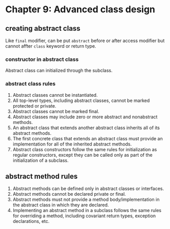 # Chapter 9: Advanced class design

## creating abstract class

Like `final` modifier, can be put `abstract` before or after access modifier but cannot affter `class` keyword or return type.

### constructor in abstract class

Abstract class can initialized through the subclass.

### abstract class rules

1. Abstract classes cannot be instantiated.
2. All top-level types, including abstract classes, cannot be marked protected or private.
3. Abstract classes cannot be marked final.
4. Abstract classes may include zero or more abstract and nonabstract methods.
5. An abstract class that extends another abstract class inherits all of its abstract methods.
6. The first concrete class that extends an abstract class must provide an implementation for all of the inherited abstract methods.
7. Abstract class constructors follow the same rules for initialization as regular constructors, except they can be called only as part of the initialization of a subclass.

## abstract method rules

1. Abstract methods can be defined only in abstract classes or interfaces.
2. Abstract methods cannot be declared private or final.
3. Abstract methods must not provide a method body/implementation in the abstract class in which they are declared.
4. Implementing an abstract method in a subclass follows the same rules for overriding a method, including covariant return types, exception declarations, etc.

